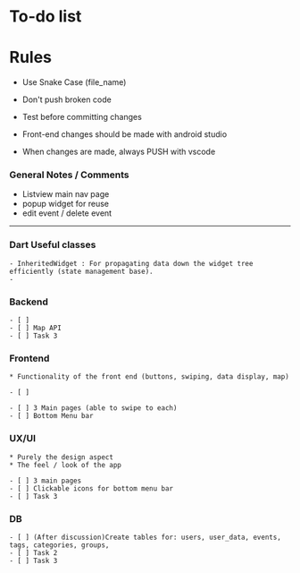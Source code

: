 # To-do list


# Rules

- Use Snake Case (file_name)

- Don't push broken code
- Test before committing changes

- Front-end changes should be made with android studio
- When changes are made, always PUSH with vscode


### General Notes / Comments

- Listview main nav page
- popup widget for reuse
- edit event / delete event






---
### Dart Useful classes
    - InheritedWidget : For propagating data down the widget tree efficiently (state management base).
    - 


### Backend

    - [ ] 
    - [ ] Map API
    - [ ] Task 3

### Frontend
    * Functionality of the front end (buttons, swiping, data display, map)

    - [ ] 

    - [ ] 3 Main pages (able to swipe to each)
    - [ ] Bottom Menu bar 

### UX/UI
    * Purely the design aspect
    * The feel / look of the app

    - [ ] 3 main pages
    - [ ] Clickable icons for bottom menu bar
    - [ ] Task 3

### DB

    - [ ] (After discussion)Create tables for: users, user_data, events, tags, categories, groups, 
    - [ ] Task 2
    - [ ] Task 3

